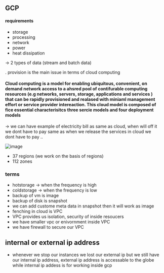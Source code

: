 ## GCP

#### requirements
- storage
- processing
- network
- power
- heat dissipation

-> 2 types of data (stream and batch data)

. provision is the main issue in terms of cloud computing


#### Cloud computing is a model for enabling ubiquitous, convenient, on demand network access to a ahsred pool of contifurable computing resources (e.g networks, servers, storage, applications and services ) that can be rapidly provisioned and realased with miniaml management effort or service provider intereaction. This cloud model is composed of fice essential characterisitcs three sercie models and four deployment models

-> we can have example of electricity bill as same as cloud, when will off it we dont have to pay same as when we release the services in cloud we dont have to pay
..

![image](https://user-images.githubusercontent.com/54886608/234199701-5e2b7da9-1828-4b5f-a0a8-54fe06a68c03.png)

- 37 regions (we work on the basis of regions)
- 112 zones 


### terms
- hotstorage -> when the frequency is high
- coldstorage -> when the frequency is low
- backup of vm is image
- backup of disk is snapshot
- we can add custome meta data in snapshot then it will work as image
- fenching in cloud is VPC
- VPC provides us isolation, security of inside resoucers
- we have smaller vpc or enivornment inside VPC
- we have firewall to secure our VPC


## internal or external ip address
 - whenever we stop our instances we lost our external ip but we still have our internal ip address, external ip address is accessable to the globe while internal ip addess is for working inside gcp
